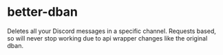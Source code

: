 # better-dban
Deletes all your Discord messages in a specific channel. Requests based, so will never stop working due to api wrapper changes like the original dban.
